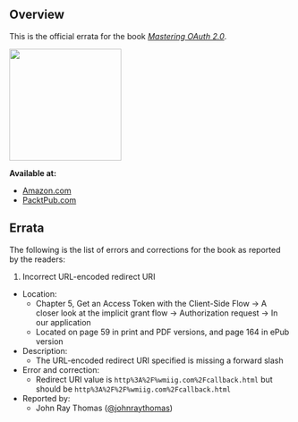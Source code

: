 ## Overview

This is the official errata for the book [*Mastering OAuth 2.0*](https://www.packtpub.com/application-development/mastering-oauth-2).

[<img src="https://www.packtpub.com/sites/default/files/5407OS_3653_Mastering%20Oauth%202.0.jpg" width="200" />](https://www.packtpub.com/application-development/mastering-oauth-2)


**Available at:**
* [Amazon.com](http://www.amazon.com/gp/product/B013T7MQNE/ref=as_li_tl?ie=UTF8&camp=1789&creative=9325&creativeASIN=B013T7MQNE&linkCode=as2&tag=charleon-20&linkId=CBTUPI5NOKI7Y6VD)
* [PacktPub.com](https://www.packtpub.com/application-development/mastering-oauth-2)

## Errata

The following is the list of errors and corrections for the book as reported by the readers:

1. Incorrect URL-encoded redirect URI
  * Location:
    * Chapter 5, Get an Access Token with the Client-Side Flow &rarr; A closer look at the implicit grant flow &rarr; Authorization request &rarr; In our application
    * Located on page 59 in print and PDF versions, and page 164 in ePub version
  * Description:
    * The URL-encoded redirect URI specified is missing a forward slash
  * Error and correction:
    * Redirect URI value is `http%3A%2F%wmiig.com%2Fcallback.html` but should be `http%3A%2F%2F%wmiig.com%2Fcallback.html`
  * Reported by:
    * John Ray Thomas ([@johnraythomas](https://github.com/johnraythomas))
